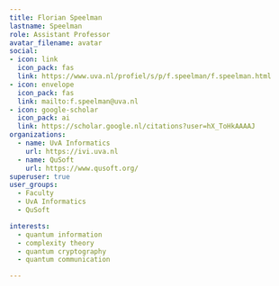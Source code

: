 ```yaml
---
title: Florian Speelman
lastname: Speelman
role: Assistant Professor
avatar_filename: avatar
social:
- icon: link
  icon_pack: fas
  link: https://www.uva.nl/profiel/s/p/f.speelman/f.speelman.html
- icon: envelope
  icon_pack: fas
  link: mailto:f.speelman@uva.nl
- icon: google-scholar
  icon_pack: ai
  link: https://scholar.google.nl/citations?user=hX_ToHkAAAAJ
organizations:
  - name: UvA Informatics
    url: https://ivi.uva.nl
  - name: QuSoft
    url: https://www.qusoft.org/
superuser: true
user_groups:
  - Faculty
  - UvA Informatics
  - QuSoft

interests:
  - quantum information
  - complexity theory
  - quantum cryptography
  - quantum communication

---
```

